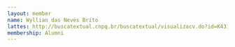 ```yaml
---
layout: member
name: Wyllian das Neves Brito
lattes: http://buscatextual.cnpq.br/buscatextual/visualizacv.do?id=K4319988T4
membership: Alumni
---
```

